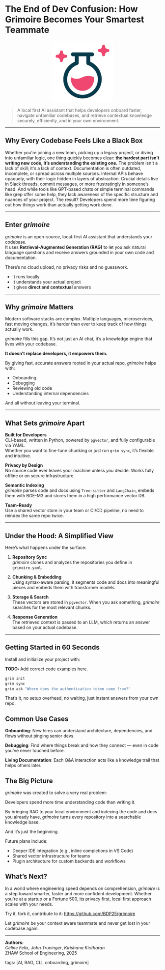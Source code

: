 # The End of Dev Confusion: How Grimoire Becomes Your Smartest Teammate

<p align="center">
  <img src="images/logo.svg" alt="Grimoire Logo" width="200"/>
</p>

> A local first AI assistant that helps developers onboard faster, navigate unfamiliar codebases, and retrieve contextual knowledge securely, efficiently, and in your own environment.

---

## Why Every Codebase Feels Like a Black Box

Whether you're joining a new team, picking up a legacy project, or diving into unfamiliar logic, one thing quickly becomes clear: **the hardest part isn’t writing new code, it’s understanding the existing one.** 
The problem isn't a lack of skill; it's a lack of context. 
Documentation is often outdated, incomplete, or spread across multiple sources. Internal APIs behave opaquely, with their logic hidden in layers of abstraction. Crucial details live in Slack threads, commit messages, or more frustratingly in someone’s head. And while tools like GPT-based chats or simple terminal commands like grep offer some help, they lack awareness of the specific structure and nuances of your project. 
The result? Developers spend more time figuring out how things work than actually getting work done.

---

## Enter *grimoire*

*grimoire* is an open-source, local-first AI assistant that understands your codebase.  
It uses **Retrieval-Augmented Generation (RAG)** to let you ask natural language questions and receive answers grounded in your own code and documentation.

There’s no cloud upload, no privacy risks and no guesswork.

- It runs locally  
- It understands your actual project  
- It gives **direct and contextual** answers  

---

## Why *grimoire* Matters

Modern software stacks are complex. Multiple languages, microservices, fast moving changes, it’s harder than ever to keep track of how things actually work.

*grimoire* fills this gap. It’s not just an AI chat, it’s a knowledge engine that lives with your codebase.

**It doesn’t replace developers, it empowers them.**

By giving fast, accurate answers rooted in your actual repo, *grimoire* helps with:

- Onboarding
- Debugging
- Reviewing old code
- Understanding internal dependencies

And all without leaving your terminal.

---

## What Sets *grimoire* Apart

**Built for Developers**  
CLI-based, written in Python, powered by `pgvector`, and fully configurable via YAML.  
Whether you want to fine-tune chunking or just run `grim sync`, it’s flexible and intuitive.

**Privacy by Design**  
No source code ever leaves your machine unless *you* decide. Works fully offline or on secure infrastructure.

**Semantic Indexing**  
*grimoire* parses code and docs using `Tree-sitter` and `LangChain`, embeds them with BGE-M3 and stores them in a high performance vector DB.

**Team-Ready**  
Use a shared vector store in your team or CI/CD pipeline,  no need to reindex the same repo twice.

---

## Under the Hood: A Simplified View

Here’s what happens under the surface:

1. **Repository Sync**  
   *grimoire* clones and analyzes the repositories you define in `grimoire.yaml`.

2. **Chunking & Embedding**  
   Using syntax-aware parsing, it segments code and docs into meaningful pieces and embeds them with transformer models.

3. **Storage & Search**  
   These vectors are stored in `pgvector`. When you ask something, *grimoire* searches for the most relevant chunks.

4. **Response Generation**  
   The retrieved context is passed to an LLM, which returns an answer based on your actual codebase.

---

## Getting Started in 60 Seconds

Install and initialize your project with:

**TODO:** Add correct code examples here.
```bash
grim init
grim sync
grim ask "Where does the authentication token come from?"
```

That’s it, no setup overhead, no waiting, just instant answers from your own repo.

## Common Use Cases

**Onboarding**:
New hires can understand architecture, dependencies, and flows without pinging senior devs.

**Debugging**:
Find where things break and how they connect — even in code you’ve never touched before.

**Living Documentation**:
Each Q&A interaction acts like a knowledge trail that helps others later.

## The Big Picture

*grimoire* was created to solve a very real problem:

Developers spend more time understanding code than writing it.

By bringing RAG to your local environment and indexing the code and docs you already have, *grimoire* turns every repository into a searchable knowledge base.

And it’s just the beginning.

Future plans include:

- Deeper IDE integration (e.g., inline completions in VS Code)
- Shared vector infrastructure for teams
- Plugin architecture for custom backends and workflows

## What’s Next?

In a world where engineering speed depends on comprehension, *grimoire* is a step toward smarter, faster and more confident development. Whether you're at a startup or a Fortune 500, its privacy first, local first approach scales with your needs.

Try it, fork it, contribute to it:
https://github.com/BDP25/grimoire

Let *grimoire* be your context aware teammate and never get lost in your codebase again.

---

**Authors:**  
*Céline Felix*, *John Truninger*, *Kirishana Kiritharan*  
ZHAW School of Engineering, 2025

tags: [AI, RAG, CLI, onboarding, grimoire]
